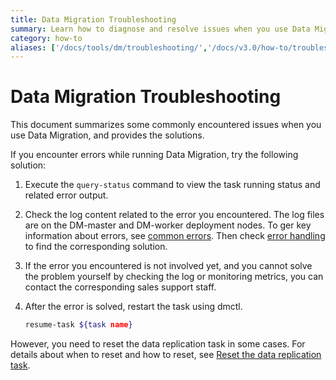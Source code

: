 ```yaml
---
title: Data Migration Troubleshooting
summary: Learn how to diagnose and resolve issues when you use Data Migration.
category: how-to
aliases: ['/docs/tools/dm/troubleshooting/','/docs/v3.0/how-to/troubleshoot/data-migration/']
---
```


# Data Migration Troubleshooting

This document summarizes some commonly encountered issues when you use Data Migration, and provides the solutions.

If you encounter errors while running Data Migration, try the following solution:

1. Execute the `query-status` command to view the task running status and related error output.

2. Check the log content related to the error you encountered. The log files are on the DM-master and DM-worker deployment nodes. To ger key information about errors, see [common errors](/v3.0/reference/tools/data-migration/troubleshoot/error-system.md). Then check [error handling](/v3.0/reference/tools/data-migration/troubleshoot/error-handling.md) to find the corresponding solution.

3. If the error you encountered is not involved yet, and you cannot solve the problem yourself by checking the log or monitoring metrics, you can contact the corresponding sales support staff.

4. After the error is solved, restart the task using dmctl.

    ```bash
    resume-task ${task name}
    ```

However, you need to reset the data replication task in some cases. For details about when to reset and how to reset, see [Reset the data replication task](/v3.0/reference/tools/data-migration/faq.md#reset-the-data-replication-task).
